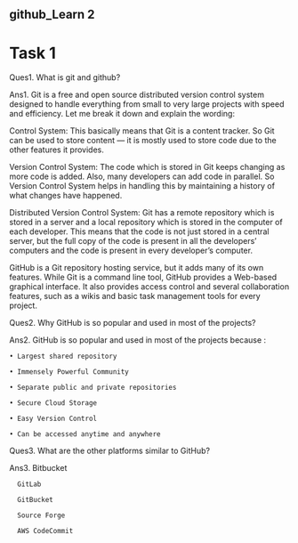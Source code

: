 ## github_Learn 2
# Task 1
 
Ques1. What is git and github? 

Ans1. Git is a free and open source distributed version control system designed to handle everything from small to very large projects with speed and efficiency.
Let me break it down and explain the wording:

Control System: This basically means that Git is a content tracker. So Git can be used to store content — it is mostly used to store code due to the other features it provides.

Version Control System: The code which is stored in Git keeps changing as more code is added. Also, many developers can add code in parallel. So Version Control System helps in handling this by maintaining a history of what changes have happened. 

Distributed Version Control System: Git has a remote repository which is stored in a server and a local repository which is stored in the computer of each developer. This means that the code is not just stored in a central server, but the full copy of the code is present in all the developers’ computers and the code is present in every developer’s computer. 

GitHub is a Git repository hosting service, but it adds many of its own features. While Git is a command line tool, GitHub provides a Web-based graphical interface. It also provides access control and several collaboration features, such as a wikis and basic task management tools for every project.

Ques2. Why GitHub is so popular and used in most of the projects?

Ans2. GitHub is so popular and used in most of the projects because :

    • Largest shared repository
    
    • Immensely Powerful Community
    
    • Separate public and private repositories
    
    • Secure Cloud Storage    
    
    • Easy Version Control

    • Can be accessed anytime and anywhere  

Ques3. What are the other platforms similar to GitHub?

Ans3. 
      Bitbucket
      
      GitLab
      
      GitBucket
      
      Source Forge

      AWS CodeCommit
